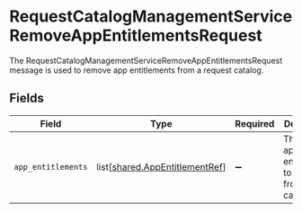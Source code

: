 # RequestCatalogManagementServiceRemoveAppEntitlementsRequest

The RequestCatalogManagementServiceRemoveAppEntitlementsRequest message is used to remove app entitlements from a request catalog.


## Fields

| Field                                                                          | Type                                                                           | Required                                                                       | Description                                                                    |
| ------------------------------------------------------------------------------ | ------------------------------------------------------------------------------ | ------------------------------------------------------------------------------ | ------------------------------------------------------------------------------ |
| `app_entitlements`                                                             | list[[shared.AppEntitlementRef](undefined/models/shared/appentitlementref.md)] | :heavy_minus_sign:                                                             | The list of app entitlements to remove from the catalog.                       |